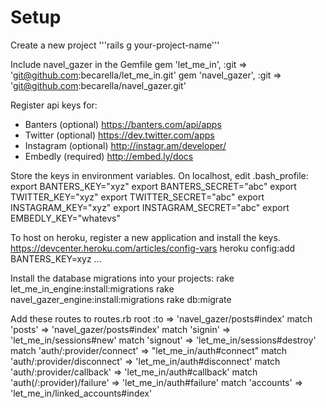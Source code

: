 # Setup

Create a new project
'''rails g your-project-name'''

Include navel_gazer in the Gemfile
  gem 'let_me_in', :git => 'git@github.com:becarella/let_me_in.git'
  gem 'navel_gazer', :git => 'git@github.com:becarella/navel_gazer.git'

Register api keys for:
* Banters (optional) https://banters.com/api/apps
* Twitter (optional) https://dev.twitter.com/apps
* Instagram (optional) http://instagr.am/developer/
* Embedly (required) http://embed.ly/docs

Store the keys in environment variables. On localhost, edit .bash_profile:
  export BANTERS_KEY="xyz"
  export BANTERS_SECRET="abc"
  export TWITTER_KEY="xyz"
  export TWITTER_SECRET="abc"
  export INSTAGRAM_KEY="xyz"
  export INSTAGRAM_SECRET="abc"
  export EMBEDLY_KEY="whatevs"
  
To host on heroku, register a new application and install the keys. https://devcenter.heroku.com/articles/config-vars
  heroku config:add BANTERS_KEY=xyz
  ...


Install the database migrations into your projects:
  rake let_me_in_engine:install:migrations
  rake navel_gazer_engine:install:migrations
  rake db:migrate
  
Add these routes to routes.rb
  root :to => 'navel_gazer/posts#index'
  match 'posts' => 'navel_gazer/posts#index'
  match 'signin' => 'let_me_in/sessions#new'
  match 'signout' => 'let_me_in/sessions#destroy'
  match 'auth/:provider/connect' => "let_me_in/auth#connect"
  match 'auth/:provider/disconnect' => 'let_me_in/auth#disconnect'
  match 'auth/:provider/callback' => 'let_me_in/auth#callback'
  match 'auth(/:provider)/failure' => 'let_me_in/auth#failure'
  match 'accounts' => 'let_me_in/linked_accounts#index'